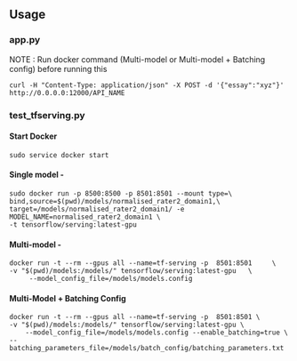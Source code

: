 ## Usage

### app.py
NOTE : Run docker command (Multi-model or Multi-model + Batching config) before running this
```
curl -H "Content-Type: application/json" -X POST -d '{"essay":"xyz"}' http://0.0.0.0:12000/API_NAME
```

### test_tfserving.py

#### Start Docker
```
sudo service docker start
```

#### Single model -
```
sudo docker run -p 8500:8500 -p 8501:8501 --mount type=\
bind,source=$(pwd)/models/normalised_rater2_domain1,\
target=/models/normalised_rater2_domain1/ -e MODEL_NAME=normalised_rater2_domain1 \
-t tensorflow/serving:latest-gpu
```

#### Multi-model -
```
docker run -t --rm --gpus all --name=tf-serving -p  8501:8501     \
-v "$(pwd)/models:/models/" tensorflow/serving:latest-gpu   \
     --model_config_file=/models/models.config
```

#### Multi-Model + Batching Config
```
docker run -t --rm --gpus all --name=tf-serving -p  8501:8501 \
-v "$(pwd)/models:/models/" tensorflow/serving:latest-gpu \
    --model_config_file=/models/models.config --enable_batching=true \
--batching_parameters_file=/models/batch_config/batching_parameters.txt
```
